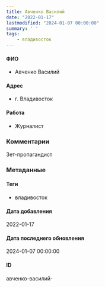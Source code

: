 ```yaml
---
title: Авченко Василий
date: "2022-01-17"
lastmodified: "2024-01-07 00:00:00"
summary: ' '
tags: 
    - владивосток
---
```

<!--# pp1-->
<!--## Фигурант-->
<!--### Личные данные-->
#### ФИО
- Авченко Василий
#### Адрес
- г. Владивосток
#### Работа
- Журналист
### Комментарии
Зет-пропагандист
### Метаданные
#### Теги
- владивосток
#### Дата добавления
2022-01-17
#### Дата последнего обновления
2024-01-07 00:00:00
#### ID
авченко-василий-
<!--## END;-->
